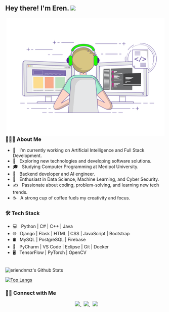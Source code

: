 <h2> Hey there! I'm Eren. <img src="https://github.com/eriendnmz/eriendnmz/blob/master/Hi.gif" width="25"></h2>
<img align="right" alt="GIF" src="https://raw.githubusercontent.com/devSouvik/devSouvik/master/gif3.gif" width="500"/>

<h3> 👨🏻‍💻 About Me </h3>

- 🔭 &nbsp; I’m currently working on Artificial Intelligence and Full Stack Development.
- 🤔 &nbsp; Exploring new technologies and developing software solutions.
- 🎓 &nbsp; Studying Computer Programming at Medipol University.
- 💼 &nbsp; Backend developer and AI engineer.
- 🌱 &nbsp; Enthusiast in Data Science, Machine Learning, and Cyber Security.
- ✍️ &nbsp; Passionate about coding, problem-solving, and learning new tech trends.
- ☕ &nbsp; A strong cup of coffee fuels my creativity and focus.

<h3>🛠 Tech Stack</h3>

- 💻 &nbsp; Python | C# | C++ | Java  
- 🌐 &nbsp; Django | Flask | HTML | CSS | JavaScript | Bootstrap  
- 🛢 &nbsp; MySQL | PostgreSQL | Firebase  
- 🔧 &nbsp; PyCharm | VS Code | Eclipse | Git | Docker  
- 🖥 &nbsp; TensorFlow | PyTorch | OpenCV  

<br>

<img align="center" src="https://github-readme-stats.vercel.app/api?username=eriendnmz&include_all_commits=true&count_private=true&show_icons=true&line_height=20&title_color=7A7ADB&icon_color=2234AE&text_color=D3D3D3&bg_color=0,000000,130F40" alt="eriendnmz's Github Stats">

</br>

[![Top Langs](https://github-readme-stats.vercel.app/api/top-langs/?username=eriendnmz&layout=compact&text_color=daf7dc&bg_color=151515&cache_seconds=60)](https://github.com/eriendnmz/github-readme-stats)

<h3> 🤝🏻 Connect with Me </h3>

<p align="center"> 
&nbsp; <a href="https://www.instagram.com/eren.dnmzzz/" target="_blank" rel="noopener noreferrer">
    <img src="https://img.icons8.com/plasticine/100/000000/instagram-new.png" width="50" />
</a>  
&nbsp; <a href="https://www.linkedin.com/in/eren-d%C3%B6nmez-089020336/" target="_blank" rel="noopener noreferrer">
    <img src="https://img.icons8.com/plasticine/100/000000/linkedin.png" width="50" />
</a>  
&nbsp; <a href="mailto:eren.donmez@std.medipol.edu.tr" target="_blank" rel="noopener noreferrer">
    <img src="https://img.icons8.com/plasticine/100/000000/gmail.png" width="50" />
</a>
</p>
